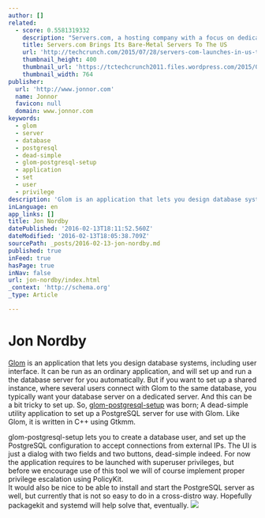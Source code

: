 ```yaml
---
author: []
related:
  - score: 0.5581319332
    description: "Servers.com, a hosting company with a focus on dedicated bare-metal servers that launched in Europe in 2005, today announced the opening of its first U.S. data center location. The new Dallas data center currently only offers dedicated servers, but it will soon also play host to Servers.com's shared cloud hosting servers."
    title: Servers.com Brings Its Bare-Metal Servers To The US
    url: 'http://techcrunch.com/2015/07/28/servers-com-launches-in-us-takes-aim-at-digitalocean-with-focus-on-bare-metal-servers/'
    thumbnail_height: 400
    thumbnail_url: 'https://tctechcrunch2011.files.wordpress.com/2015/07/8681750288_354823d8d3_o.jpg?w=764&h=400&crop=1'
    thumbnail_width: 764
publisher:
  url: 'http://www.jonnor.com'
  name: Jonnor
  favicon: null
  domain: www.jonnor.com
keywords:
  - glom
  - server
  - database
  - postgresql
  - dead-simple
  - glom-postgresql-setup
  - application
  - set
  - user
  - privilege
description: 'Glom is an application that lets you design database systems, including user interface. It can be run as an ordinary application, and will set up and run a the database server for you automatically. But if you want to set up a shared instance, where several users connect with Glom to the same database, you typically want your database server on a dedicated server.'
inLanguage: en
app_links: []
title: Jon Nordby
datePublished: '2016-02-13T18:11:52.560Z'
dateModified: '2016-02-13T18:05:38.709Z'
sourcePath: _posts/2016-02-13-jon-nordby.md
published: true
inFeed: true
hasPage: true
inNav: false
url: jon-nordby/index.html
_context: 'http://schema.org'
_type: Article

---
```

# Jon Nordby

[Glom][0] is an application that lets you design database systems, including user interface. It can be run as an ordinary application, and will set up and run a the database server for you automatically. But if you want to set up a shared instance, where several users connect with Glom to the same database, you typically want your database server on a dedicated server. And this can be a bit tricky to set up. So, [glom-postgresql-setup][1] was born; A dead-simple utility application to set up a PostgreSQL server for use with Glom. Like Glom, it is written in C++ using Gtkmm.

glom-postgresql-setup lets you to create a database user, and set up the PostgreSQL configuration to accept connections from external IPs. The UI is just a dialog with two fields and two buttons, dead-simple indeed. For now the application requires to be launched with superuser privileges, but before we encourage use of this tool we will of course implement proper privilege escalation using PolicyKit.  
It would also be nice to be able to install and start the PostgreSQL server as well, but currently that is not so easy to do in a cross-distro way. Hopefully packagekit and systemd will help solve that, eventually.
[![](http://www.jonnor.com/wp/wp-content/plugins/flattr/img/flattr-badge-large.png)][2]

[0]: http://www.glom.org/wiki/index.php?title=Glom
[1]: http://gitorious.org/openismus-playground/glom-postgresql-setup
[2]: http://www.jonnor.com/wp/?flattrss_redirect&id=315&md5=6cac9348c8363dcac602c92a76e3ac2a